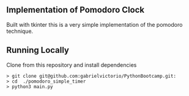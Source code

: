 ## Implementation of Pomodoro Clock

Built with tkinter this is a very simple implementation of the pomodoro technique. 

## Running Locally 

Clone from this repository and install dependencies

```
> git clone git@github.com:gabrielvictorio/PythonBootcamp.git:
> cd  ./pomodoro_simple_timer
> python3 main.py
```
